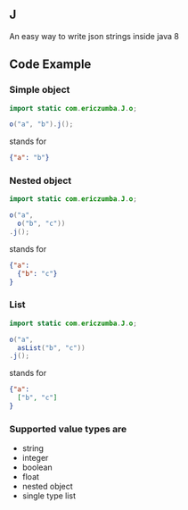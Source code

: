 ## J

An easy way to write json strings inside java 8

## Code Example

### Simple object 

```java
import static com.ericzumba.J.o;

o("a", "b").j();
```

stands for 
```json
{"a": "b"} 
```

### Nested object

```java
import static com.ericzumba.J.o;

o("a", 
  o("b", "c"))
.j();
```

stands for 
```json
{"a": 
  {"b": "c"}
}
```
### List

```java
import static com.ericzumba.J.o;

o("a", 
  asList("b", "c"))
.j();
```

stands for 
```json
{"a": 
  ["b", "c"]
}
```
### Supported value types are

* string
* integer 
* boolean
* float
* nested object
* single type list 
